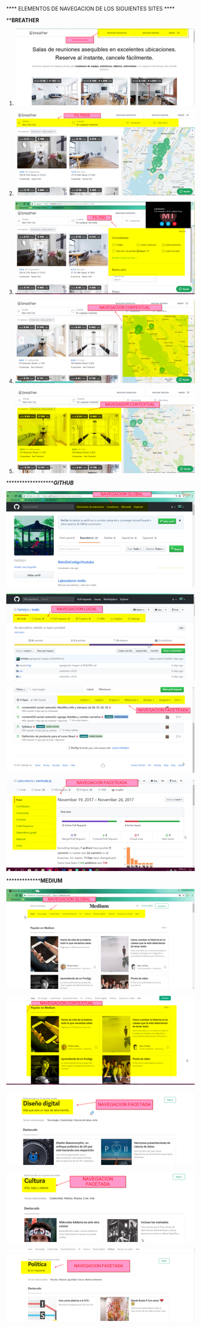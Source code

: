 
**** ELEMENTOS DE NAVEGACION DE LOS SIGUIENTES SITES  ****

**********BREATHER********


1. ![recursos](images/breather1.png)

2. ![recursos](images/breather2.png)

3. ![recursos](images/breather3.png)

4. ![recursos](images/breather4.png)

5. ![recursos](images/breather5.png)




*************************GITHUB*******

![recursos](images/github1.png)

![recursos](images/github2.png)

![recursos](images/github3.png)

![recursos](images/github4.png)


***********************MEDIUM**********

![recursos](images/medium1.png)

![recursos](images/medium2.png)

![recursos](images/medium3.png)

![recursos](images/medium4.png)

![recursos](images/medium5.png)